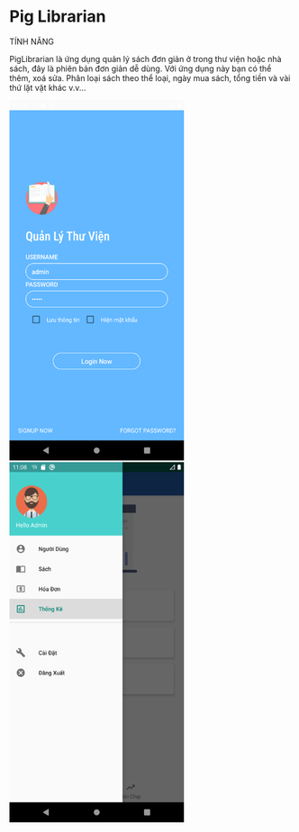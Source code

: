 # Pig Librarian

TÍNH NĂNG

PigLibrarian là ứng dụng quản lý sách đơn giản ở trong thư viện hoặc nhà sách, đây là phiên bản đơn giản dễ dùng. Với ứng dụng này bạn có thể thêm, xoá sửa. Phân loại sách theo thể loại, ngày mua sách, tổng tiền và vài thứ lặt vặt khác v.v...

<img src="app/src/main/res/drawable-v24/intro1.png" width="310" height="640">
<img src="app/src/main/res/drawable-v24/intro.png" width="310" height="640">

